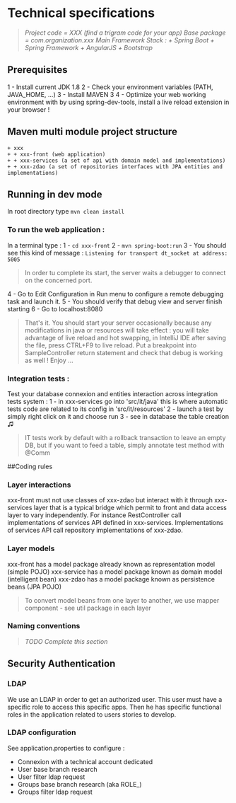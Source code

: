 # Technical specifications

>*Project code = XXX (find a trigram code for your app)*
>*Base package = com.organization.xxx*
>*Main Framework Stack :*
>*+ Spring Boot*
>*+ Spring Framework*
>*+ AngularJS*
>*+ Bootstrap*

## Prerequisites

1 - Install current JDK 1.8
2 - Check your environment variables (PATH, JAVA_HOME, ...)
3 - Install MAVEN 3
4 - Optimize your web working environment with by using spring-dev-tools, install a live reload extension in your browser !

## Maven multi module project structure 
```
+ xxx
+ + xxx-front (web application)
+ + xxx-services (a set of api with domain model and implementations)
+ + xxx-zdao (a set of repositories interfaces with JPA entities and implementations)
```

## Running in dev mode

In root directory type `mvn clean install`

### To run the web application :

In a terminal type :
1 - `cd xxx-front`
2 - `mvn spring-boot:run`
3 - You should see this kind of message : `Listening for transport dt_socket at address: 5005`
>In order tu complete its start, the server waits a debugger to connect on the concerned port.

4 - Go to Edit Configuration in Run menu to configure a remote debugging task and launch it.
5 - You should verify that debug view and server finish starting
6 - Go to localhost:8080

>That's it. You should start your server occasionally because any modifications in java or resources will take effect :
>you will take advantage of live reload and hot swapping, in IntelliJ IDE after saving the file, press CTRL+F9 to live reload.
>Put a breakpoint into SampleController return statement and check that debug is working as well !
>Enjoy ...

### Integration tests :

Test your database connexion and entities interaction across integration tests system :
1 - in xxx-services go into 'src/it/java' this is where automatic tests code are related to its config in 'src/it/resources'
2 - launch a test by simply right click on it and choose run
3 - see in database the table creation ♫

>IT tests work by default with a rollback transaction to leave an empty DB, but if you want to feed a table, simply annotate
test method with @Comm

##Coding rules

### Layer interactions
xxx-front must not use classes of xxx-zdao but interact with it through xxx-services layer that is a typical bridge which permit to front and data access layer to vary independently. For instance RestController call implementations of services API defined in xxx-services. Implementations of services API call repository implementations of xxx-zdao.

### Layer models
xxx-front has a model package already known as representation model (simple POJO)
xxx-service has a model package known as domain model (intelligent bean)
xxx-zdao has a model package known as persistence beans (JPA POJO)

> To convert model beans from one layer to another, we use mapper component - see util package in each layer

### Naming conventions
>*TODO Complete this section* 

## Security Authentication

### LDAP
We use an LDAP in order to get an authorized user. This user must have a specific role to access this specific apps. Then he has specific functional roles in the application related to users stories to develop.
  
### LDAP configuration
See application.properties to configure :
   - Connexion with a technical account dedicated
   - User base branch research
   - User filter ldap request
   - Groups base branch research (aka ROLE_)
   - Groups filter ldap request
